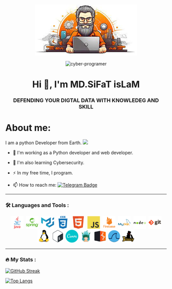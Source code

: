 
<div align="center">
  <img src="/img/images.jpeg">
</div>
<p align="center"> <img src="https://komarev.com/ghpvc/?username=halal-ashacker&label=Profile%20views&color=0e75b6&style=flat" alt="cyber-programer" width="200" /> </p>

<h1 align="center">
  Hi 👋, I'm MD.SiFaT isLaM
</h1>

<h3 align="center">DEFENDING YOUR DIGTAL DATA WITH KNOWLEDEG AND SKILL</h3>

# About me:
I am a python Developer from Earth. <img src="https://media.giphy.com/media/WUlplcMpOCEmTGBtBW/giphy.gif" width="50">


- :telescope: I'm working as a Python developer and web developer.

- :seedling: I'm also learning Cybersecurity.

- :zap: In my free time, I program.

- :mailbox: How to reach me: [![Telegram Badge](https://img.shields.io/badge/-cyber_programer-blue?style=flat&logo=Telegram&logoColor=white)](https://telegram.me/root_lovs)

---

### :hammer_and_wrench: Languages and Tools :

<div align="center" style="padding: 2px;">
  <img src="https://github.com/devicons/devicon/blob/master/icons/java/java-original-wordmark.svg" title="Java" alt="Java" width="40" height="40"/>&nbsp;
  <img src="https://github.com/devicons/devicon/blob/master/icons/spring/spring-original-wordmark.svg" title="Spring" alt="Spring" width="40" height="40"/>&nbsp;
  <img src="https://github.com/devicons/devicon/blob/master/icons/materialui/materialui-original.svg" title="Material UI" alt="Material UI" width="40" height="40"/>&nbsp;
  <img src="https://github.com/devicons/devicon/blob/master/icons/css3/css3-plain-wordmark.svg" title="CSS3" alt="CSS" width="40" height="40"/>&nbsp;
  <img src="https://github.com/devicons/devicon/blob/master/icons/html5/html5-original.svg" title="HTML5" alt="HTML" width="40" height="40"/>&nbsp;
  <img src="https://github.com/devicons/devicon/blob/master/icons/javascript/javascript-original.svg" title="JavaScript" alt="JavaScript" width="40" height="40"/>&nbsp;
  <img src="https://github.com/devicons/devicon/blob/master/icons/firebase/firebase-plain-wordmark.svg" title="Firebase" alt="Firebase" width="40" height="40"/>&nbsp;
  <img src="https://github.com/devicons/devicon/blob/master/icons/mysql/mysql-original-wordmark.svg" title="MySQL" alt="MySQL" width="40" height="40"/>&nbsp;
  <img src="https://github.com/devicons/devicon/blob/master/icons/nodejs/nodejs-original-wordmark.svg" title="NodeJS" alt="NodeJS" width="40" height="40"/>&nbsp;
  <img src="https://github.com/devicons/devicon/blob/master/icons/git/git-original-wordmark.svg" title="Git" alt="Git" width="40" height="40"/>
  <img src="https://github.com/devicons/devicon/blob/master/icons/linux/linux-original.svg" title="Linux" alt="linux" width="40" height="40">
  <img src = "https://github.com/devicons/devicon/blob/master/icons/bash/bash-original.svg" title="Bash" width="40" hight="40">
  <img src="https://github.com/devicons/devicon/blob/master/icons/canva/canva-original.svg" title="Canva" width=40 hight=40>
  <img src="/img/armitage.jpeg" title='armitage'width=40 hight=40>
  <img src="/img/burp.jpeg" title='burp' width=40 hight=40>
  <img src="/img/wireshark.png" title='wireshark' width=40 hight=40>
  <img src="/img/johnny.png" title='johnny' width=40 hight=40>
  
</div>



---

### :fire: My Stats :

[![GitHub Streak](http://github-readme-streak-stats.herokuapp.com?user=cyber-programer&theme=merko&hide_border=true&mode=weekly)](https://cyber-programer.github.io/first_web)

[![Top Langs](https://github-readme-stats.vercel.app/api/top-langs/?username=cyber-programer&layout=compact&theme=vision-friendly-dark)](https://github.com/anuraghazra/github-readme-stats)
